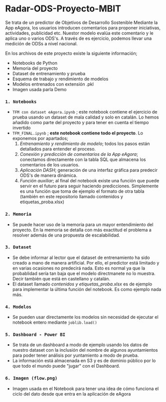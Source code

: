 # Radar-ODS-Proyecto-MBIT
Se trata de un predictor de Objetivos de Desarrollo Sostenible Mediante la App eAgora, los usuarios introducen comentarios para proponer iniciativas, actividades, publicidad etc. Nuestor modelo evalúa este comentario y le aplica uno o varios ODS's. A través de es ejercicio, podemos llevar una medición de ODSs a nivel nacional.

En los archivos de este proyecto existe la siguiente información;
 - Notebooks de Python
 - Memoria del proyecto
 - Dataset de entrenamiento y prueba
 - Esquema de trabajo y rendimiento de modelos
 - Modelos entrenados con extensión .pkl
 - Imagen usada parla Demo
 
### `1. Notebooks`
 - `TFM con dataset eAgora.ipynb` ; este notebook contiene el ejercicio de prueba usando un dataset de mala calidad y solo en catalán. Lo hemos añadido como parte del proyecto y para tener en cuenta el tiempo invertido
 - `TFM_FINAL.ipynb` ; **este notebook contiene todo el proyecto**. Lo exponemos por apartados;
    1. *Entrenamiento y rendimiento de modelo*; todos los pasos están detallados para entender el proceso.
    2. *Conexión y predicción de comentarios de la App eAgora*; conectamos directamente con la tabla SQL que almacena los comentarios de los usuarios.
    3. *Aplicación DASH*; generación de una interfaz gráfica para predecir ODS's de manera dinámica.
    4. *Función auxiliar*; al final del notebook existe una función que puede servir en el futuro para seguir haciendo predicciones. Simplemente es una función que toma de ejemplo el formato de otra tabla (también en este repositorio llamado contenidos y etiquetas_proba.xlsx)
 
### `2. Memoria`
 - Se puede hacer uso de la memoria para un mayor entendimiento del proyecto. En la memoria se detalla con más exactitud el problema a resolver además de una propuesta de escalabilidad.

### `3. Dataset`
 - Se debe informar al lector que el dataset de entrenamiento ha sido creado a mano de manera artificial. Por ello, el predictor está limitado y en varias ocasiones no predecirá nada. Esto es normal ya que la probablidad sería tan baja que el modelo directmanete no lo muestra. Decir también que está en castellano y catalán.
 - El dataset llamado *contenidos y etiquetas_proba.xlsx* es de ejemplo para implementar la última función del notebook. Es como ejemplo nada más.

### `4. Modelos`
 - Se pueden usar directamente los modelos sin necesidad de ejecutar el notebook entero mediante `joblib.load()`

### `5. Dashboard - Power BI`
 - Se trata de un dashboard a modo de ejemplo usando los datos de nuestro dataset con la inclusión del nombre de algunos ayuntamientos para poder tener análisis por yuntamiento a modo de prueba.
 - La información está almacenada en S3 y es de dominio público por lo que todo el mundo puede "jugar" con el Dashboard.

### `6. Imagen (flow.png)`
- Imagen usada en el Notebook para tener una idea de cómo funciona el ciclo del dato desde que entra en la aplicación de eAgora
